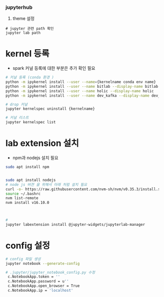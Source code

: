 ### jupyterhub

1. theme 설정

```
# jupyter 관련 path 확인
jupyter lab path

```



# kernel 등록
- spark 커널 등록에 대한 부분은 추가 확인 필요

```bash
# 커널 등록 (conda 환경 ) 
python -m ipykernel install --user --name={kernelname conda env name}
python -m ipykernel install --user --name bitlab --display-name bitlab
python -m ipykernel install --user --name holic --display-name holic
python -m ipykernel install --user --name dev_kafka --display-name dev_kafka

# drop 커널
jupyter kernelspec uninstall {kernelname}

# 커널 리스트
jupyter kernelspec list
```


# lab extension 설치 

- npm과 nodejs 설치 필요 
```bash
sudo apt install npm


sudo apt install nodejs
# node js 버젼 을 위해서 아래 처럼 설치 필요 
curl -o- https://raw.githubusercontent.com/nvm-sh/nvm/v0.35.3/install.sh | bash
source ~/.bashrc
nvm list-remote
nvm install v16.10.0



# 
jupyter labextension install @jupyter-widgets/jupyterlab-manager
```


# config 설정

```bash
# config 파일 생성 
jupyter notebook --generate-config

# .jupyter/jupyter_notebook_config.py 수정 
 c.NotebookApp.token = ''
 c.NotebookApp.password = u''
 c.NotebookApp.open_browser = True
 c.NotebookApp.ip = 'localhost'
```